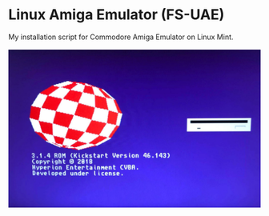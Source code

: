 # Linux Amiga Emulator (FS-UAE)
My installation script for Commodore Amiga Emulator on Linux Mint.<br><br>
![Kickstart Rom Image](images/ks.jpg)
